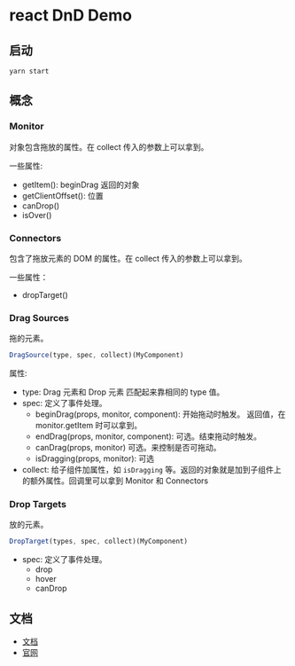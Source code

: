 # react DnD Demo
## 启动
`yarn start`

## 概念
### Monitor
对象包含拖放的属性。在 collect 传入的参数上可以拿到。

一些属性:
* getItem(): beginDrag 返回的对象
* getClientOffset(): 位置
* canDrop()
* isOver()

### Connectors
包含了拖放元素的 DOM 的属性。在 collect 传入的参数上可以拿到。

一些属性：
* dropTarget()

### Drag Sources
拖的元素。

```js
DragSource(type, spec, collect)(MyComponent)
```

属性:
* type: Drag 元素和 Drop 元素 匹配起来靠相同的 type 值。
* spec: 定义了事件处理。
  * beginDrag(props, monitor, component): 开始拖动时触发。 返回值，在 monitor.getItem 时可以拿到。
  * endDrag(props, monitor, component):  可选。结束拖动时触发。
  * canDrag(props, monitor)  可选。来控制是否可拖动。
  * isDragging(props, monitor): 可选
* collect: 给子组件加属性，如 `isDragging` 等。返回的对象就是加到子组件上的额外属性。回调里可以拿到 Monitor 和 Connectors


### Drop Targets
放的元素。

```js
DropTarget(types, spec, collect)(MyComponent)
```

* spec: 定义了事件处理。
  * drop
  * hover
  * canDrop
## 文档
* [文档](https://react-dnd.github.io/react-dnd/about)
* [官网](https://github.com/react-dnd/react-dnd/)